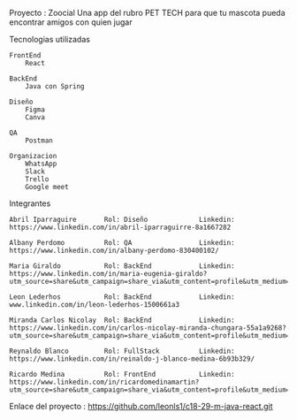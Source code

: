 Proyecto : Zoocial
    Una app del rubro PET TECH para que tu mascota pueda encontrar amigos con quien jugar

Tecnologias utilizadas

    FrontEnd
        React    
        
    BackEnd
        Java con Spring
        
    Diseño
        Figma
        Canva
        
    QA
        Postman
        
    Organizacion
        WhatsApp
        Slack
        Trello
        Google meet

Integrantes

    Abril Iparraguire       Rol: Diseño             Linkedin:   https://www.linkedin.com/in/abril-iparraguirre-8a1667282

    Albany Perdomo          Rol: QA                 Linkedin:   https://www.linkedin.com/in/albany-perdomo-830400102/

    Maria Giraldo           Rol: BackEnd            Linkedin:   https://www.linkedin.com/in/maria-eugenia-giraldo?utm_source=share&utm_campaign=share_via&utm_content=profile&utm_medium=android_app 

    Leon Lederhos           Rol: BackEnd            Linkedin:   www.linkedin.com/in/leon-lederhos-1500661a3

    Miranda Carlos Nicolay  Rol: BackEnd            Linkedin:   https://www.linkedin.com/in/carlos-nicolay-miranda-chungara-55a1a9268?utm_source=share&utm_campaign=share_via&utm_content=profile&utm_medium=android_app

    Reynaldo Blanco         Rol: FullStack          Linkedin:   https://www.linkedin.com/in/reinaldo-j-blanco-medina-6b93b329/

    Ricardo Medina          Rol: FrontEnd           Linkedin:   https://www.linkedin.com/in/ricardomedinamartin?utm_source=share&utm_campaign=share_via&utm_content=profile&utm_medium=ios_app 

Enlace del proyecto : https://github.com/leonls1/c18-29-m-java-react.git
